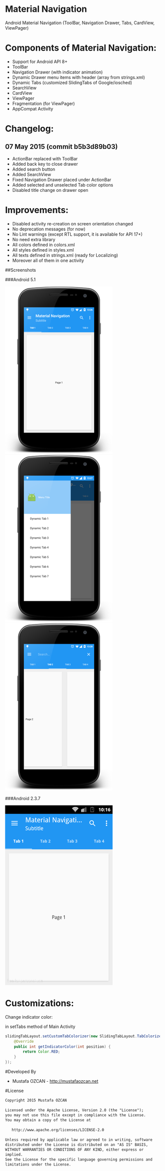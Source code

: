 # Material Navigation
Android Material Navigation (ToolBar, Navigation Drawer, Tabs, CardView, ViewPager)


# Components of Material Navigation:
- Support for Android API 8+
- ToolBar
- Navigation Drawer (with indicator animation)
- Dynamic Drawer menu items with header (array from strings.xml)
- Dynamic Tabs (customized SlidingTabs of Google/iosched)
- SearchView
- CardView
- ViewPager
- Fragmentation (for ViewPager)
- AppCompat Activity

# Changelog:
## 07 May 2015 (commit b5b3d89b03)
- ActionBar replaced with ToolBar
- Added back key to close drawer
- Added search button
- Added SearchView
- Fixed Navigation Drawer placed under ActionBar
- Added selected and unselected Tab color options
- Disabled title change on drawer open


# Improvements:
- Disabled activity re-creation on screen orientation changed
- No deprecation messages (for now)
- No Lint warnings (except RTL support, it is available for API 17+)
- No need extra library
- All colors defined in colors.xml
- All styles defined in styles.xml
- All texts defined in strings.xml (ready for Localizing)
- Moreover all of them in one activity


##Screenshots

###Android 5.1

![Alt text](/screenshots/1.png?raw=true "Android Material Navigation")
![Alt text](/screenshots/2.png?raw=true "Android Material Navigation")
![Alt text](/screenshots/3.png?raw=true "Android Material Navigation")


###Android 2.3.7

![Alt text](/screenshots/4.png?raw=true "Android Material Navigation")


# Customizations:
Change indicator color:

in setTabs method of Main Activity

``` java
slidingTabLayout.setCustomTabColorizer(new SlidingTabLayout.TabColorizer() {
	@Override
	public int getIndicatorColor(int position) {
		return Color.RED;
	}
});
```


#Developed By

* Mustafa OZCAN - http://mustafaozcan.net


#License

    Copyright 2015 Mustafa OZCAN

    Licensed under the Apache License, Version 2.0 (the "License");
    you may not use this file except in compliance with the License.
    You may obtain a copy of the License at

       http://www.apache.org/licenses/LICENSE-2.0

    Unless required by applicable law or agreed to in writing, software
    distributed under the License is distributed on an "AS IS" BASIS,
    WITHOUT WARRANTIES OR CONDITIONS OF ANY KIND, either express or implied.
    See the License for the specific language governing permissions and
    limitations under the License.
